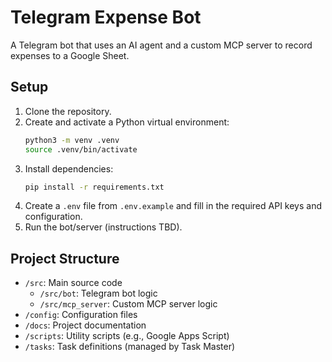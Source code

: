 # Telegram Expense Bot

A Telegram bot that uses an AI agent and a custom MCP server to record expenses to a Google Sheet.

## Setup

1.  Clone the repository.
2.  Create and activate a Python virtual environment:
    ```bash
    python3 -m venv .venv
    source .venv/bin/activate
    ```
3.  Install dependencies:
    ```bash
    pip install -r requirements.txt
    ```
4.  Create a `.env` file from `.env.example` and fill in the required API keys and configuration.
5.  Run the bot/server (instructions TBD).

## Project Structure

-   `/src`: Main source code
    -   `/src/bot`: Telegram bot logic
    -   `/src/mcp_server`: Custom MCP server logic
-   `/config`: Configuration files
-   `/docs`: Project documentation
-   `/scripts`: Utility scripts (e.g., Google Apps Script)
-   `/tasks`: Task definitions (managed by Task Master)
